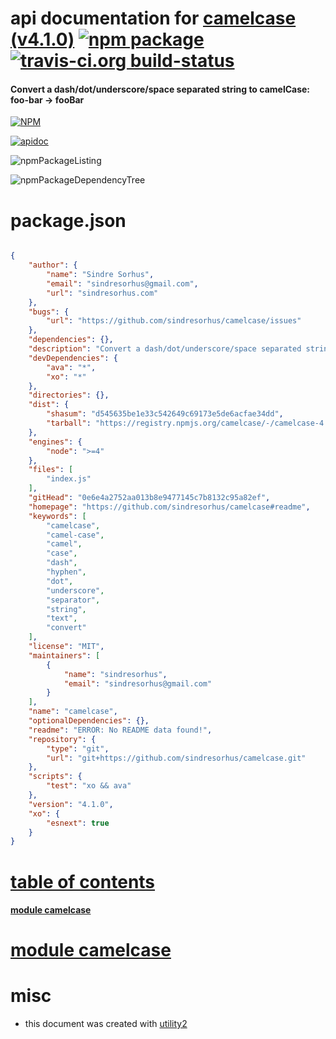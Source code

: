# api documentation for  [camelcase (v4.1.0)](https://github.com/sindresorhus/camelcase#readme)  [![npm package](https://img.shields.io/npm/v/npmdoc-camelcase.svg?style=flat-square)](https://www.npmjs.org/package/npmdoc-camelcase) [![travis-ci.org build-status](https://api.travis-ci.org/npmdoc/node-npmdoc-camelcase.svg)](https://travis-ci.org/npmdoc/node-npmdoc-camelcase)
#### Convert a dash/dot/underscore/space separated string to camelCase: foo-bar → fooBar

[![NPM](https://nodei.co/npm/camelcase.png?downloads=true)](https://www.npmjs.com/package/camelcase)

[![apidoc](https://npmdoc.github.io/node-npmdoc-camelcase/build/screenCapture.buildNpmdoc.browser.%2Fhome%2Ftravis%2Fbuild%2Fnpmdoc%2Fnode-npmdoc-camelcase%2Ftmp%2Fbuild%2Fapidoc.html.png)](https://npmdoc.github.io/node-npmdoc-camelcase/build/apidoc.html)

![npmPackageListing](https://npmdoc.github.io/node-npmdoc-camelcase/build/screenCapture.npmPackageListing.svg)

![npmPackageDependencyTree](https://npmdoc.github.io/node-npmdoc-camelcase/build/screenCapture.npmPackageDependencyTree.svg)



# package.json

```json

{
    "author": {
        "name": "Sindre Sorhus",
        "email": "sindresorhus@gmail.com",
        "url": "sindresorhus.com"
    },
    "bugs": {
        "url": "https://github.com/sindresorhus/camelcase/issues"
    },
    "dependencies": {},
    "description": "Convert a dash/dot/underscore/space separated string to camelCase: foo-bar → fooBar",
    "devDependencies": {
        "ava": "*",
        "xo": "*"
    },
    "directories": {},
    "dist": {
        "shasum": "d545635be1e33c542649c69173e5de6acfae34dd",
        "tarball": "https://registry.npmjs.org/camelcase/-/camelcase-4.1.0.tgz"
    },
    "engines": {
        "node": ">=4"
    },
    "files": [
        "index.js"
    ],
    "gitHead": "0e6e4a2752aa013b8e9477145c7b8132c95a82ef",
    "homepage": "https://github.com/sindresorhus/camelcase#readme",
    "keywords": [
        "camelcase",
        "camel-case",
        "camel",
        "case",
        "dash",
        "hyphen",
        "dot",
        "underscore",
        "separator",
        "string",
        "text",
        "convert"
    ],
    "license": "MIT",
    "maintainers": [
        {
            "name": "sindresorhus",
            "email": "sindresorhus@gmail.com"
        }
    ],
    "name": "camelcase",
    "optionalDependencies": {},
    "readme": "ERROR: No README data found!",
    "repository": {
        "type": "git",
        "url": "git+https://github.com/sindresorhus/camelcase.git"
    },
    "scripts": {
        "test": "xo && ava"
    },
    "version": "4.1.0",
    "xo": {
        "esnext": true
    }
}
```



# <a name="apidoc.tableOfContents"></a>[table of contents](#apidoc.tableOfContents)

#### [module camelcase](#apidoc.module.camelcase)



# <a name="apidoc.module.camelcase"></a>[module camelcase](#apidoc.module.camelcase)



# misc
- this document was created with [utility2](https://github.com/kaizhu256/node-utility2)

